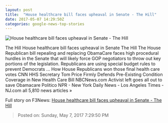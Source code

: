 ```yaml
---
layout: post
title:  "House healthcare bill faces upheaval in Senate - The Hill"
date: 2017-05-07 14:29:50Z
categories: google-news-top-stories
---
```


![House healthcare bill faces upheaval in Senate - The Hill](http://thehill.com/sites/default/files/article_images/mcconnellrepublicanshealtchare_050517getty.jpg)

The Hill House healthcare bill faces upheaval in Senate The Hill The House Republican bill repealing and replacing ObamaCare faces high procedural hurdles in the Senate that will likely force GOP negotiators to throw out key portions of the legislation. Republicans are using special budget rules to prevent Democrats ... How House Republicans won those final health care votes CNN HHS Secretary Tom Price Firmly Defends Pre-Existing Condition Coverage in New Health Care Bill NBCNews.com Activist left goes all out to save Obamacare Politico NPR - New York Daily News - Los Angeles Times - NJ.com all 5,810 news articles »


Full story on F3News: [House healthcare bill faces upheaval in Senate - The Hill](http://www.f3nws.com/n/WVjWeF)

> Posted on: Sunday, May 7, 2017 7:29:50 PM
